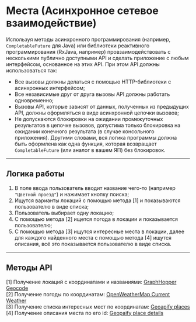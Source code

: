 # Места (Асинхронное сетевое взаимодействие)

Используя методы асинхронного программирования (например, `CompletableFuture` для Java) или библиотеки реактивного программирования (RxJava, например) провзаимодействовать с несколькими публично доступными API и сделать приложение с любым интерфейсом, основанное на этих API. При этом API должны использоваться так:

- Все вызовы должны делаться с помощью HTTP-библиотеки с асинхронных интерфейсом;
- Все независимые друг от друга вызовы API должны работать одновременно;
- Вызовы API, которые зависят от данных, полученных из предыдущих API, должны оформляться в виде асинхронной цепочки вызовов;
- Не допускаются блокировки на ожидании промежуточных результатов в цепочке вызовов, допустима только блокировка на ожидании конечного результата (в случае консольного приложения). Другими словами, вся логика программы должна быть оформлена как одна функция, которая возвращает `CompletableFuture` (или аналог в вашем ЯП) без блокировок.

---

## Логика работы

1. В поле ввода пользователь вводит название чего-то (например `"Цветной проезд"`) и нажимает кнопку поиска;
2. Ищутся варианты локаций с помощью метода [1] и показываются пользователю в виде списка;
3. Пользователь выбирает одну локацию;
4. С помощью метода [2] ищется погода в локации и показывается пользователю;
5. С помощью метода [3] ищутся интересные места в локации, далее для каждого найденного места с помощью метода [4] ищутся описания, всё это показывается пользователю в виде списка.

---

## Методы API

[1] Получение локаций с координатами и названиями: [GraphHopper Geocode](https://docs.graphhopper.com/#operation/getGeocode)  
[2] Получение погоды по координатам: [OpenWeatherMap Current Weather](https://openweathermap.org/current)  
[3] Получение списка интересных мест по координатам: [Geoapify places](https://apidocs.geoapify.com/docs/places)  
[4] Получение описания места по его id: [Geopaify place details](https://apidocs.geoapify.com/docs/place-details)
